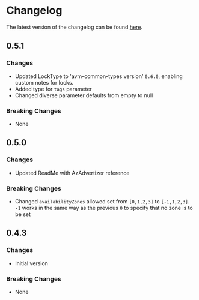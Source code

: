 # Changelog

The latest version of the changelog can be found [here](https://github.com/Azure/bicep-registry-modules/blob/main/avm/res/compute/disk/CHANGELOG.md).

## 0.5.1

### Changes

- Updated LockType to 'avm-common-types version' `0.6.0`, enabling custom notes for locks.
- Added type for `tags` parameter
- Changed diverse parameter defaults from empty to null

### Breaking Changes

- None

## 0.5.0

### Changes

- Updated ReadMe with AzAdvertizer reference

### Breaking Changes

- Changed `availabilityZones` allowed set from `[0,1,2,3]` to `[-1,1,2,3]`. `-1` works in the same way as the previous `0` to specify that no zone is to be set

## 0.4.3

### Changes

- Initial version

### Breaking Changes

- None
